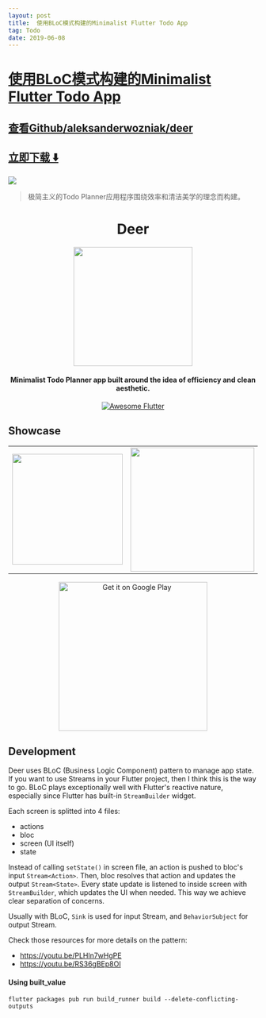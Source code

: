 ```yaml
---
layout: post
title:  使用BLoC模式构建的Minimalist Flutter Todo App
tag: Todo
date: 2019-06-08
---
```


# [使用BLoC模式构建的Minimalist Flutter Todo App ](http://github.com/aleksanderwozniak/deer) 



## [查看Github/aleksanderwozniak/deer](http://github.com/aleksanderwozniak/deer)
## [立即下载 ️⬇️ ](https://codeload.github.com/aleksanderwozniak/deer/zip/master) 


 
![](https://flutterawesome.com/content/images/2018/12/Deer.jpg)
 
>
> 极简主义的Todo Planner应用程序围绕效率和清洁美学的理念而构建。
>

 
<h1 align="center">Deer</h1>

<div align="center">
  <img src="https://github.com/aleksanderwozniak/deer/blob/master/assets/images/4.0x/deer_logo.png" width=240/> 
</div>

<h4 align="center">
  Minimalist Todo Planner app built around the idea of efficiency and clean aesthetic.
</h4>

<div align="center">
  <a href="https://github.com/Solido/awesome-flutter">
     <img src="https://img.shields.io/badge/awesome-flutter-52bdeb.svg?longCache=true&style=for-the-badge" alt="Awesome Flutter" />
  </a>
</div>

## Showcase

<div style="text-align: center"><table><tr>
  <td style="text-align: center">
    <img src="https://github.com/aleksanderwozniak/deer/blob/assets/deer.gif" width="223" />
  </td>
  <td style="text-align: center">
    <img src="https://github.com/aleksanderwozniak/deer/blob/assets/indi_list.png" width="250" />
  </td>
  <td style="text-align: center">
    <img src="https://github.com/aleksanderwozniak/deer/blob/assets/gold_shp_edt.png" width="250" />
  </td>
  <td style="text-align: center">
    <img src="https://github.com/aleksanderwozniak/deer/blob/assets/mint_wrk_det.png" width="250" />
  </td>
</tr></table></div>

<div align="center">
  <a href='https://play.google.com/store/apps/details?id=me.wozappz.deer&pcampaignid=MKT-Other-global-all-co-prtnr-py-PartBadge-Mar2515-1'><img alt='Get it on Google Play' src='https://play.google.com/intl/en_gb/badges/images/generic/en_badge_web_generic.png' width="300"/></a>
</div>


## Development

Deer uses BLoC (Business Logic Component) pattern to manage app state. If you want to use Streams in your Flutter project, then I think this is the way to go. BLoC plays exceptionally well with Flutter's reactive nature, especially since Flutter has built-in `StreamBuilder` widget.

Each screen is splitted into 4 files:
- actions
- bloc 
- screen (UI itself)
- state

Instead of calling `setState()` in screen file, an action is pushed to bloc's input `Stream<Action>`.
Then, bloc resolves that action and updates the output `Stream<State>`. Every state update is listened to inside screen with `StreamBuilder`, which updates the UI when needed. This way we achieve clear separation of concerns.

Usually with BLoC, `Sink` is used for input Stream, and `BehaviorSubject` for output Stream.

Check those resources for more details on the pattern:
- https://youtu.be/PLHln7wHgPE
- https://youtu.be/RS36gBEp8OI

#### Using built_value
```
flutter packages pub run build_runner build --delete-conflicting-outputs
```

